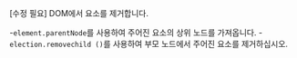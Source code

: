 [수정 필요]
DOM에서 요소를 제거합니다.

-`element.parentNode`를 사용하여 주어진 요소의 상위 노드를 가져옵니다.
-`election.removechild ()`를 사용하여 부모 노드에서 주어진 요소를 제거하십시오.
